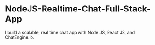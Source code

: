 # NodeJS-Realtime-Chat-Full-Stack-App
I build a scalable, real time chat app with Node JS, React JS, and ChatEngine.io. 
